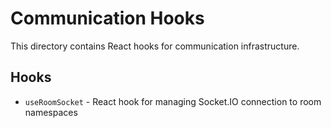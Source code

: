 # Communication Hooks

This directory contains React hooks for communication infrastructure.

## Hooks

- `useRoomSocket` - React hook for managing Socket.IO connection to room namespaces
